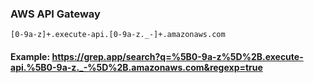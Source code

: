 ### AWS API Gateway

```
[0-9a-z]+.execute-api.[0-9a-z._-]+.amazonaws.com
```

#### Example: https://grep.app/search?q=%5B0-9a-z%5D%2B.execute-api.%5B0-9a-z._-%5D%2B.amazonaws.com&regexp=true
